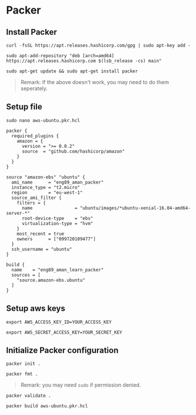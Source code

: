 # Packer

## Install Packer
```shell
curl -fsSL https://apt.releases.hashicorp.com/gpg | sudo apt-key add -
```
```shell
sudo apt-add-repository "deb [arch=amd64] https://apt.releases.hashicorp.com $(lsb_release -cs) main"
```
```shell
sudo apt-get update && sudo apt-get install packer
```
> Remark: If the above doesn't work, you may need to do them seperately.

## Setup file
```shell
sudo nano aws-ubuntu.pkr.hcl
```
```
packer {
  required_plugins {
    amazon = {
      version = ">= 0.0.2"
      source  = "github.com/hashicorp/amazon"
    }
  }
}

source "amazon-ebs" "ubuntu" {
  ami_name      = "eng89_aman_packer"
  instance_type = "t2.micro"
  region        = "eu-west-1"
  source_ami_filter {
    filters = {
      name                = "ubuntu/images/*ubuntu-xenial-16.04-amd64-server-*"
      root-device-type    = "ebs"
      virtualization-type = "hvm"
    }
    most_recent = true
    owners      = ["099720109477"]
  }
  ssh_username = "ubuntu"
}

build {
  name    = "eng89_aman_learn_packer"
  sources = [
    "source.amazon-ebs.ubuntu"
  ]
}
```

## Setup aws keys
```shell
export AWS_ACCESS_KEY_ID=YOUR_ACCESS_KEY
```
```shell
export AWS_SECRET_ACCESS_KEY=YOUR_SECRET_KEY
```

## Initialize Packer configuration
```shell
packer init .
```
```shell
packer fmt .
```
> Remark: you may need `sudo` if permission denied.
```shell
packer validate .
```
```shell
packer build aws-ubuntu.pkr.hcl
```